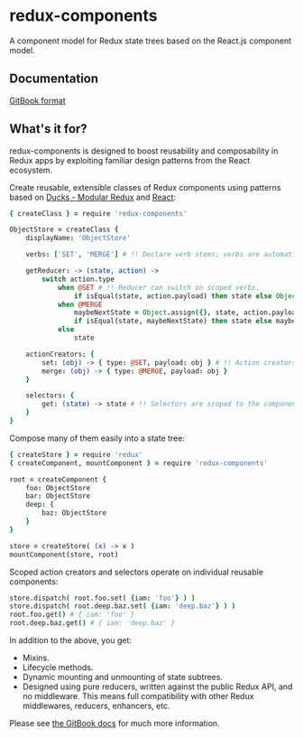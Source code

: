 # redux-components
A component model for Redux state trees based on the React.js component model.

## Documentation
[GitBook format](https://wcjohnson.gitbooks.io/redux-components/content/)

## What's it for?
redux-components is designed to boost reusability and composability in Redux apps by exploiting familiar design patterns from the React ecosystem.

Create reusable, extensible classes of Redux components using patterns based on [Ducks - Modular Redux](https://github.com/erikras/ducks-modular-redux) and [React](https://facebook.github.io/react/):
```coffeescript
{ createClass } = require 'redux-components'

ObjectStore = createClass {
	displayName: 'ObjectStore'

	verbs: ['SET', 'MERGE'] # !! Declare verb stems; verbs are automatically scoped to path of component.

	getReducer: -> (state, action) ->
		switch action.type
			when @SET # !! Reducer can switch on scoped verbs.
				if isEqual(state, action.payload) then state else Object.assign({}, action.payload)
			when @MERGE
				maybeNextState = Object.assign({}, state, action.payload)
				if isEqual(state, maybeNextState) then state else maybeNextState
			else
				state

	actionCreators: {
		set: (obj) -> { type: @SET, payload: obj } # !! Action creators can depend on scoped verbs.
		merge: (obj) -> { type: @MERGE, payload: obj }
	}

	selectors: {
		get: (state) -> state # !! Selectors are scoped to the component's state subtree.
	}
}
```

Compose many of them easily into a state tree:
```coffeescript
{ createStore } = require 'redux'
{ createComponent, mountComponent } = require 'redux-components'

root = createComponent {
	foo: ObjectStore
	bar: ObjectStore
	deep: {
		baz: ObjectStore
	}
}

store = createStore( (x) -> x )
mountComponent(store, root)
```

Scoped action creators and selectors operate on individual reusable components:
```coffeescript
store.dispatch( root.foo.set( {iam: 'foo'} ) )
store.dispatch( root.deep.baz.set( {iam: 'deep.baz'} ) )
root.foo.get() # { iam: 'foo' }
root.deep.baz.get() # { iam: 'deep.baz' }
```

In addition to the above, you get:
- Mixins.
- Lifecycle methods.
- Dynamic mounting and unmounting of state subtrees.
- Designed using pure reducers, written against the public Redux API, and no middleware. This means full compatibility with other Redux middlewares, reducers, enhancers, etc.

Please see [the GitBook docs](https://wcjohnson.gitbooks.io/redux-components/content/) for much more information.
